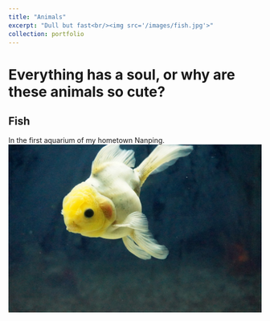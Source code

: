 ```yaml
---
title: "Animals"
excerpt: "Dull but fast<br/><img src='/images/fish.jpg'>"
collection: portfolio
---
```

# Everything has a soul, or why are these animals so cute?

## Fish
In the first aquarium of my hometown Nanping.
<img src='/images/fish.jpg'>
